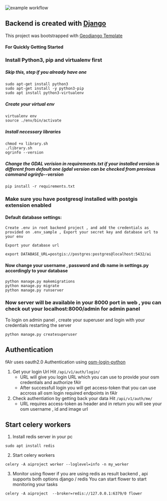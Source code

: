 ![example workflow](https://github.com/omranlm/TDB/actions/workflows/backend_build.yml/badge.svg)

## Backend is created with [Django](https://www.djangoproject.com/)
This project was bootstrapped with  [Geodjango Template](https://github.com/itskshitiz321/geodjangotemplate.git)
#### For Quickly Getting Started
### Install Python3, pip and virtualenv first
##### Skip this, step if you already have one

    sudo apt-get install python3
    sudo apt-get install -y python3-pip
    sudo apt install python3-virtualenv
##### Create your virtual env
    virtualenv env
    source ./env/bin/activate
##### Install necessary libraries
    chmod +x library.sh
    ./library.sh
    ogrinfo --version
##### Change the GDAL verision in requirements.txt if your installed version is different from default one (gdal version can be checked from previous command ogrinfo--version
    pip install -r requirements.txt

### Make sure you have postgresql installed with postgis extension enabled


#### Default database settings: 
    Create .env in root backend project , and add the credentials as provided on .env_sample , Export your secret key and database url to your env

    Export your database url 

    export DATABASE_URL=postgis://postgres:postgres@localhost:5432/ai
#### Now change your username , password and db name in settings.py accordingly to your database
    python manage.py makemigrations
    python manage.py migrate
    python manage.py runserver
### Now server will be available in your 8000 port in web , you can check out your localhost:8000/admin for admin panel 
To login on admin panel , create your superuser and login with your credentials restarting the server

    python manage.py createsuperuser

## Authentication 
fAIr uses oauth2.0 Authentication using [osm-login-python](https://github.com/kshitijrajsharma/osm-login-python)
1. Get your login Url
    Hit ```/api/v1/auth/login/ ```
    - URL will give you login URL which you can use to provide your osm credentials and authorize fAIr 
    - After successfull login  you will get access-token that you can use accross all osm login required endpoints in fAIr
2. Check authentiation by getting back your data 
    Hit ```/api/v1/auth/me/```
    - URL requires access-token as header and in return you will see your osm username , id and image url 


## Start celery workers 
1. Install redis server in your pc 

```
sudo apt install redis
```

2. Start celery workers 

```
celery -A aiproject worker --loglevel=info -n my_worker
```

3. Monitor using flower 
if  you are using redis as result backend , api supports both options django / redis 
You can start flower to start monitoring your tasks
```
celery -A aiproject  --broker=redis://127.0.0.1:6379/0 flower 
```

